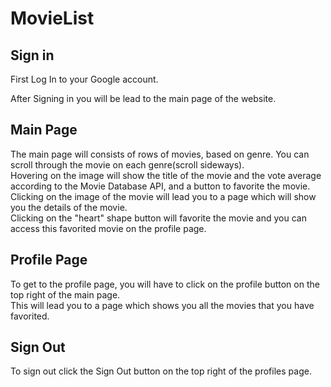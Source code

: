 # MovieList

## Sign in  
First Log In to your Google account.  

After Signing in you will be lead to the main page of the website.  

## Main Page  
The main page will consists of rows of movies, based on genre. You can scroll through the movie on each genre(scroll sideways).  
Hovering on the image will show the title of the movie and the vote average according to the Movie Database API, and a button to favorite the movie.  
Clicking on the image of the movie will lead you to a page which will show you the details of the movie.  
Clicking on the "heart" shape button will favorite the movie and you can access this favorited movie on the profile page.  

## Profile Page  
To get to the profile page, you will have to click on the profile button on the top right of the main page.  
This will  lead you to a page which shows you all the movies that you have favorited.  

## Sign Out  
To sign out click the Sign Out button on the top right of the profiles page.  
